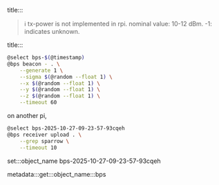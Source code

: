 title:::

> ℹ️ tx-power is not implemented in rpi. nominal value: 10-12 dBm. -1: indicates unknown.

title:::

```bash
@select bps-$(@timestamp)
@bps beacon - . \
    --generate 1 \
    --sigma $(@random --float 1) \
    --x $(@random --float 1) \
    --y $(@random --float 1) \
    --z $(@random --float 1) \
    --timeout 60
```

on another pi,

```bash
@select bps-2025-10-27-09-23-57-93cqeh
@bps receiver upload . \
    --grep sparrow \
    --timeout 10
```

set:::object_name bps-2025-10-27-09-23-57-93cqeh

metadata:::get:::object_name:::bps